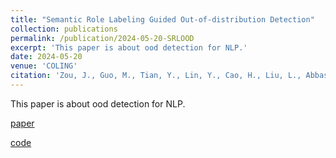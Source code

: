 ```yaml
---
title: "Semantic Role Labeling Guided Out-of-distribution Detection"
collection: publications
permalink: /publication/2024-05-20-SRLOOD
excerpt: 'This paper is about ood detection for NLP.'
date: 2024-05-20
venue: 'COLING'
citation: 'Zou, J., Guo, M., Tian, Y., Lin, Y., Cao, H., Liu, L., Abbasnejad, E. and Shi, J.Q., 2024, May. Semantic Role Labeling Guided Out-of-distribution Detection. In Proceedings of the 2024 Joint International Conference on Computational Linguistics, Language Resources and Evaluation (LREC-COLING 2024) (pp. 14641-14651)'
---
```

This paper is about ood detection for NLP.

[paper](https://aclanthology.org/2024.lrec-main.1275.pdf)

[code](https://github.com/cytai/SRLOOD)

